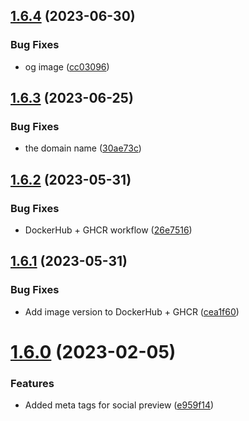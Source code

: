## [1.6.4](https://github.com/Pradumnasaraf/open-source-with-pradumna/compare/v1.6.3...v1.6.4) (2023-06-30)


### Bug Fixes

* og image ([cc03096](https://github.com/Pradumnasaraf/open-source-with-pradumna/commit/cc030963387b7ccb0ad61f0264eceef88b1c5ea3))



## [1.6.3](https://github.com/Pradumnasaraf/open-source-with-pradumna/compare/v1.6.2...v1.6.3) (2023-06-25)


### Bug Fixes

* the domain name ([30ae73c](https://github.com/Pradumnasaraf/open-source-with-pradumna/commit/30ae73c7c22fb4f2d2ada454195b18473ff4b04b))



## [1.6.2](https://github.com/Pradumnasaraf/open-source-with-pradumna/compare/v1.6.1...v1.6.2) (2023-05-31)


### Bug Fixes

* DockerHub + GHCR workflow ([26e7516](https://github.com/Pradumnasaraf/open-source-with-pradumna/commit/26e75166b850e717faa94b171261997947590ed3))



## [1.6.1](https://github.com/Pradumnasaraf/open-source-with-pradumna/compare/v1.6.0...v1.6.1) (2023-05-31)


### Bug Fixes

* Add image version to DockerHub + GHCR ([cea1f60](https://github.com/Pradumnasaraf/open-source-with-pradumna/commit/cea1f606022fc9c48e16ea3beb26abd1b7415d7d))



# [1.6.0](https://github.com/Pradumnasaraf/open-source-with-pradumna/compare/v1.5.1...v1.6.0) (2023-02-05)


### Features

* Added meta tags for social preview ([e959f14](https://github.com/Pradumnasaraf/open-source-with-pradumna/commit/e959f14c8499424861bec304d079351b9ac33237))



